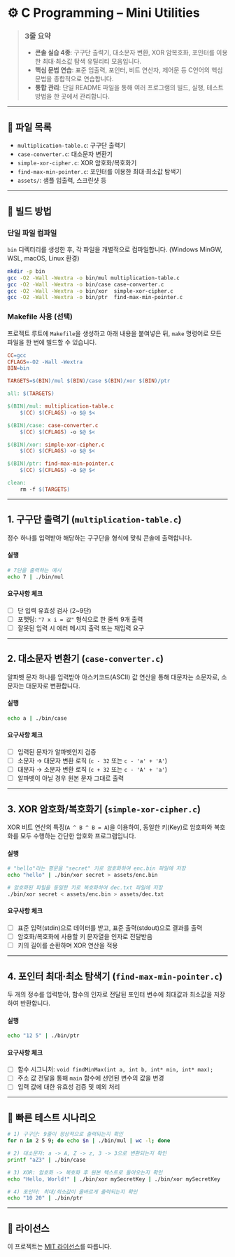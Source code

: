 # ⚙️ C Programming – Mini Utilities

> ### 3줄 요약
>
>   - **콘솔 실습 4종**: 구구단 출력기, 대소문자 변환, XOR 암복호화, 포인터를 이용한 최대·최소값 탐색 유틸리티 모음입니다.
>   - **핵심 문법 연습**: 표준 입출력, 포인터, 비트 연산자, 제어문 등 C언어의 핵심 문법을 종합적으로 연습합니다.
>   - **통합 관리**: 단일 README 파일을 통해 여러 프로그램의 빌드, 실행, 테스트 방법을 한 곳에서 관리합니다.

-----

## 📁 파일 목록

  - `multiplication-table.c`: 구구단 출력기
  - `case-converter.c`: 대소문자 변환기
  - `simple-xor-cipher.c`: XOR 암호화/복호화기
  - `find-max-min-pointer.c`: 포인터를 이용한 최대·최소값 탐색기
  - `assets/`: 샘플 입출력, 스크린샷 등

-----

## 🔧 빌드 방법

### 단일 파일 컴파일

`bin` 디렉터리를 생성한 후, 각 파일을 개별적으로 컴파일합니다. (Windows MinGW, WSL, macOS, Linux 환경)

```bash
mkdir -p bin
gcc -O2 -Wall -Wextra -o bin/mul multiplication-table.c
gcc -O2 -Wall -Wextra -o bin/case case-converter.c
gcc -O2 -Wall -Wextra -o bin/xor  simple-xor-cipher.c
gcc -O2 -Wall -Wextra -o bin/ptr  find-max-min-pointer.c
```

### Makefile 사용 (선택)

프로젝트 루트에 `Makefile`을 생성하고 아래 내용을 붙여넣은 뒤, `make` 명령어로 모든 파일을 한 번에 빌드할 수 있습니다.

```makefile
CC=gcc
CFLAGS=-O2 -Wall -Wextra
BIN=bin

TARGETS=$(BIN)/mul $(BIN)/case $(BIN)/xor $(BIN)/ptr

all: $(TARGETS)

$(BIN)/mul: multiplication-table.c
	$(CC) $(CFLAGS) -o $@ $<

$(BIN)/case: case-converter.c
	$(CC) $(CFLAGS) -o $@ $<

$(BIN)/xor: simple-xor-cipher.c
	$(CC) $(CFLAGS) -o $@ $<

$(BIN)/ptr: find-max-min-pointer.c
	$(CC) $(CFLAGS) -o $@ $<

clean:
	rm -f $(TARGETS)
```

-----

## 1\. 구구단 출력기 (`multiplication-table.c`)

정수 하나를 입력받아 해당하는 구구단을 형식에 맞춰 콘솔에 출력합니다.

#### 실행

```bash
# 7단을 출력하는 예시
echo 7 | ./bin/mul
```

#### 요구사항 체크

  - [ ] 단 입력 유효성 검사 (2\~9단)
  - [ ] 포맷팅: `"7 x i = 값"` 형식으로 한 줄씩 9개 출력
  - [ ] 잘못된 입력 시 에러 메시지 출력 또는 재입력 요구

-----

## 2\. 대소문자 변환기 (`case-converter.c`)

알파벳 문자 하나를 입력받아 아스키코드(ASCII) 값 연산을 통해 대문자는 소문자로, 소문자는 대문자로 변환합니다.

#### 실행

```bash
echo a | ./bin/case
```

#### 요구사항 체크

  - [ ] 입력된 문자가 알파벳인지 검증
  - [ ] 소문자 → 대문자 변환 로직 (`c - 32` 또는 `c - 'a' + 'A'`)
  - [ ] 대문자 → 소문자 변환 로직 (`c + 32` 또는 `c - 'A' + 'a'`)
  - [ ] 알파벳이 아닐 경우 원본 문자 그대로 출력

-----

## 3\. XOR 암호화/복호화기 (`simple-xor-cipher.c`)

XOR 비트 연산의 특징(`A ^ B ^ B = A`)을 이용하여, 동일한 키(Key)로 암호화와 복호화를 모두 수행하는 간단한 암호화 프로그램입니다.

#### 실행

```bash
# "hello"라는 평문을 "secret" 키로 암호화하여 enc.bin 파일에 저장
echo "hello" | ./bin/xor secret > assets/enc.bin

# 암호화된 파일을 동일한 키로 복호화하여 dec.txt 파일에 저장
./bin/xor secret < assets/enc.bin > assets/dec.txt
```

#### 요구사항 체크

  - [ ] 표준 입력(stdin)으로 데이터를 받고, 표준 출력(stdout)으로 결과를 출력
  - [ ] 암호화/복호화에 사용할 키 문자열을 인자로 전달받음
  - [ ] 키의 길이를 순환하며 XOR 연산을 적용

-----

## 4\. 포인터 최대·최소 탐색기 (`find-max-min-pointer.c`)

두 개의 정수를 입력받아, 함수의 인자로 전달된 포인터 변수에 최대값과 최소값을 저장하여 반환합니다.

#### 실행

```bash
echo "12 5" | ./bin/ptr
```

#### 요구사항 체크

  - [ ] 함수 시그니처: `void findMinMax(int a, int b, int* min, int* max);`
  - [ ] 주소 값 전달을 통해 `main` 함수에 선언된 변수의 값을 변경
  - [ ] 입력 값에 대한 유효성 검증 및 예외 처리

-----

## 🧪 빠른 테스트 시나리오

```bash
# 1) 구구단: 9줄이 정상적으로 출력되는지 확인
for n in 2 5 9; do echo $n | ./bin/mul | wc -l; done

# 2) 대소문자: a -> A, Z -> z, 3 -> 3으로 변환되는지 확인
printf "aZ3" | ./bin/case

# 3) XOR: 암호화 -> 복호화 후 원본 텍스트로 돌아오는지 확인
echo "Hello, World!" | ./bin/xor mySecretKey | ./bin/xor mySecretKey

# 4) 포인터: 최대/최소값이 올바르게 출력되는지 확인
echo "10 20" | ./bin/ptr
```

-----

## 🪪 라이선스

이 프로젝트는 [MIT 라이선스](https://opensource.org/licenses/MIT)를 따릅니다.
